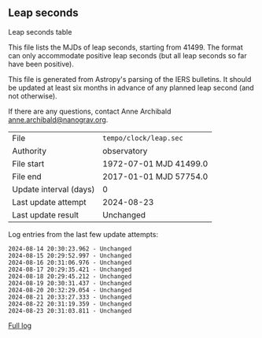 
## Leap seconds

Leap seconds table

This file lists the MJDs of leap seconds, starting from 41499.
The format can only accommodate positive leap seconds (but all
leap seconds so far have been positive).

This file is generated from Astropy's parsing of the IERS
bulletins. It should be updated at least six months in advance
of any planned leap second (and not otherwise).

If there are any questions, contact Anne Archibald
<anne.archibald@nanograv.org>.

|     |     |
|:--- |:--- |
| File | `tempo/clock/leap.sec` |
| Authority | observatory |
| File start | 1972-07-01 MJD 41499.0 |
| File end | 2017-01-01 MJD 57754.0 |
| Update interval (days) | 0 |
| Last update attempt | 2024-08-23 |
| Last update result | Unchanged |

Log entries from the last few update attempts:
```
2024-08-14 20:30:23.962 - Unchanged
2024-08-15 20:29:52.997 - Unchanged
2024-08-16 20:31:06.976 - Unchanged
2024-08-17 20:29:35.421 - Unchanged
2024-08-18 20:29:45.212 - Unchanged
2024-08-19 20:30:31.437 - Unchanged
2024-08-20 20:32:29.054 - Unchanged
2024-08-21 20:33:27.333 - Unchanged
2024-08-22 20:31:19.359 - Unchanged
2024-08-23 20:31:03.811 - Unchanged
```
[Full log](https://raw.githubusercontent.com/ipta/pulsar-clock-corrections/main/log/tempo/clock/leap.sec.log)
